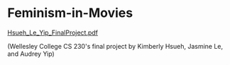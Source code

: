 # Feminism-in-Movies

[Hsueh_Le_Yip_FinalProject.pdf](https://github.com/kimhsueh/Feminism-in-Movies/files/10316155/Hsueh_Le_Yip_FinalProject.pdf)

(Wellesley College CS 230's final project by Kimberly Hsueh, Jasmine Le, and Audrey Yip)
